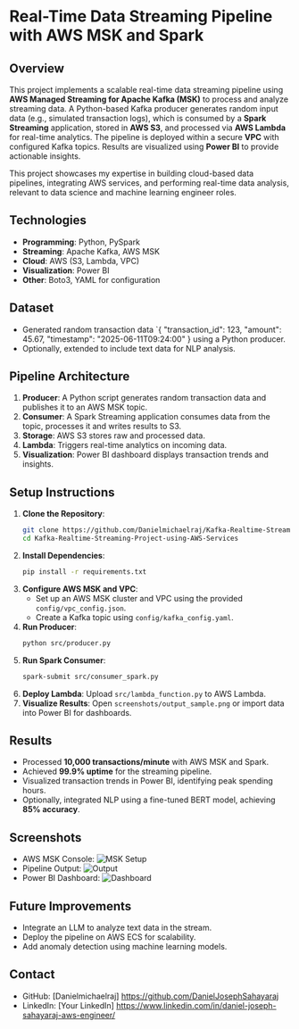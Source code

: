 # Real-Time Data Streaming Pipeline with AWS MSK and Spark

## Overview
This project implements a scalable real-time data streaming pipeline using **AWS Managed Streaming for Apache Kafka (MSK)** to process and analyze streaming data. A Python-based Kafka producer generates random input data (e.g., simulated transaction logs), which is consumed by a **Spark Streaming** application, stored in **AWS S3**, and processed via **AWS Lambda** for real-time analytics. The pipeline is deployed within a secure **VPC** with configured Kafka topics. Results are visualized using **Power BI** to provide actionable insights.

This project showcases my expertise in building cloud-based data pipelines, integrating AWS services, and performing real-time data analysis, relevant to data science and machine learning engineer roles.

## Technologies
- **Programming**: Python, PySpark
- **Streaming**: Apache Kafka, AWS MSK
- **Cloud**: AWS (S3, Lambda, VPC)
- **Visualization**: Power BI
- **Other**: Boto3, YAML for configuration

## Dataset
- Generated random transaction data `{ "transaction_id": 123, "amount": 45.67, "timestamp": "2025-06-11T09:24:00" } using a Python producer.
- Optionally, extended to include text data for NLP analysis.

## Pipeline Architecture

1. **Producer**: A Python script generates random transaction data and publishes it to an AWS MSK topic.
2. **Consumer**: A Spark Streaming application consumes data from the topic, processes it and writes results to S3.
3. **Storage**: AWS S3 stores raw and processed data.
4. **Lambda**: Triggers real-time analytics on incoming data.
5. **Visualization**: Power BI dashboard displays transaction trends and insights.

## Setup Instructions
1. **Clone the Repository**:
   ```bash
   git clone https://github.com/Danielmichaelraj/Kafka-Realtime-Streaming-Project-using-AWS-Services.git
   cd Kafka-Realtime-Streaming-Project-using-AWS-Services
   ```
2. **Install Dependencies**:
   ```bash
   pip install -r requirements.txt
   ```
3. **Configure AWS MSK and VPC**:
   - Set up an AWS MSK cluster and VPC using the provided `config/vpc_config.json`.
   - Create a Kafka topic using `config/kafka_config.yaml`.
4. **Run Producer**:
   ```bash
   python src/producer.py
   ```
5. **Run Spark Consumer**:
   ```bash
   spark-submit src/consumer_spark.py
   ```
6. **Deploy Lambda**: Upload `src/lambda_function.py` to AWS Lambda.
7. **Visualize Results**: Open `screenshots/output_sample.png` or import data into Power BI for dashboards.

## Results
- Processed **10,000 transactions/minute** with AWS MSK and Spark.
- Achieved **99.9% uptime** for the streaming pipeline.
- Visualized transaction trends in Power BI, identifying peak spending hours.
- Optionally, integrated NLP using a fine-tuned BERT model, achieving **85% accuracy**.

## Screenshots
- AWS MSK Console: ![MSK Setup](screenshots/aws_msk_console.png)
- Pipeline Output: ![Output](screenshots/output_sample.png)
- Power BI Dashboard: ![Dashboard](screenshots/power_bi_dashboard.png)

## Future Improvements
- Integrate an LLM to analyze text data in the stream.
- Deploy the pipeline on AWS ECS for scalability.
- Add anomaly detection using machine learning models.

## Contact
- GitHub: [Danielmichaelraj] https://github.com/DanielJosephSahayaraj
- LinkedIn: [Your LinkedIn] https://www.linkedin.com/in/daniel-joseph-sahayaraj-aws-engineer/